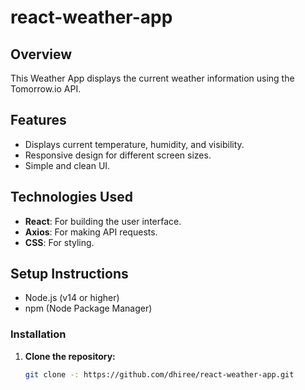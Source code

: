 # react-weather-app

## Overview

This Weather App displays the current weather information using the Tomorrow.io API.

## Features

- Displays current temperature, humidity, and visibility.
- Responsive design for different screen sizes.
- Simple and clean UI.

## Technologies Used

- **React**: For building the user interface.
- **Axios**: For making API requests.
- **CSS**: For styling.

## Setup Instructions

- Node.js (v14 or higher)
- npm (Node Package Manager)

### Installation

1. **Clone the repository:**

   ```bash
   git clone -: https://github.com/dhiree/react-weather-app.git
